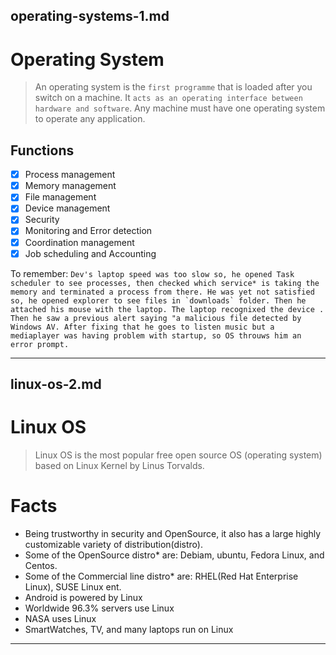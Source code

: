 ## operating-systems-1.md

# Operating System
> An operating system is the `first programme` that is loaded after you switch on a machine. It `acts as an operating interface between hardware and software`. Any machine must have one operating system to operate any application.
## Functions
- [x] Process management
- [x] Memory management
- [x] File management
- [x] Device management
- [x] Security
- [x] Monitoring and Error detection
- [x] Coordination management
- [x] Job scheduling and Accounting

 To remember: ```Dev's laptop speed was too slow so, he opened Task scheduler to see processes, then checked which service* is taking the memory and terminated a process from there. He was yet not satisfied so, he opened explorer to see files in `downloads` folder. Then he attached his mouse with the laptop. The laptop recognixed the device . Then he saw a previous alert saying "a malicious file detected by Windows AV. After fixing that he goes to listen music but a mediaplayer was having problem with startup, so OS throuws him an error prompt.```


---

## linux-os-2.md

# Linux OS
> Linux OS is the most popular free open source OS (operating system) based on Linux Kernel by Linus Torvalds.
# Facts
* Being trustworthy in security and  OpenSource, it also has a large highly customizable variety of distribution(distro).
* Some of the OpenSource distro* are: Debiam, ubuntu, Fedora Linux, and Centos.
* Some of the Commercial line distro* are: RHEL(Red Hat Enterprise Linux), SUSE Linux ent.
* Android is powered by Linux
* Worldwide 96.3% servers use Linux
* NASA uses Linux
* SmartWatches, TV, and many laptops run on Linux


---

